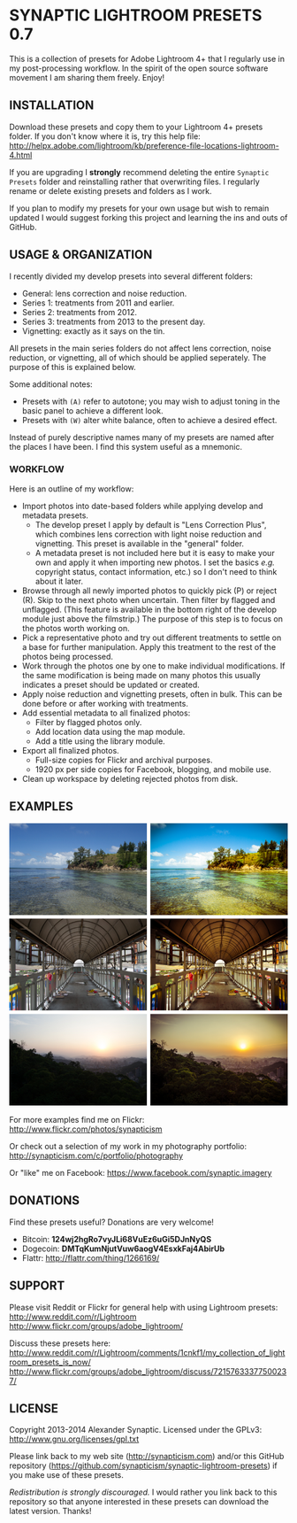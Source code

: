 # SYNAPTIC LIGHTROOM PRESETS 0.7

This is a collection of presets for Adobe Lightroom 4+ that I regularly use in my post-processing workflow. In the spirit of the open source software movement I am sharing them freely. Enjoy!

## INSTALLATION

Download these presets and copy them to your Lightroom 4+ presets folder. If you don't know where it is, try this help file:
http://helpx.adobe.com/lightroom/kb/preference-file-locations-lightroom-4.html

If you are upgrading I **strongly** recommend deleting the entire `Synaptic Presets` folder and reinstalling rather that overwriting files. I regularly rename or delete existing presets and folders as I work.

If you plan to modify my presets for your own usage but wish to remain updated I would suggest forking this project and learning the ins and outs of GitHub.

## USAGE & ORGANIZATION

I recently divided my develop presets into several different folders:

* General: lens correction and noise reduction.
* Series 1: treatments from 2011 and earlier.
* Series 2: treatments from 2012.
* Series 3: treatments from 2013 to the present day.
* Vignetting: exactly as it says on the tin.

All presets in the main series folders do not affect lens correction, noise reduction, or vignetting, all of which should be applied seperately. The purpose of this is explained below.

Some additional notes:

* Presets with `(A)` refer to autotone; you may wish to adjust toning in the basic panel to achieve a different look.
* Presets with `(W)` alter white balance, often to achieve a desired effect.

Instead of purely descriptive names many of my presets are named after the places I have been. I find this system useful as a mnemonic.

### WORKFLOW

Here is an outline of my workflow:

* Import photos into date-based folders while applying develop and metadata presets.
    * The develop preset I apply by default is "Lens Correction Plus", which combines lens correction with light noise reduction and vignetting. This preset is available in the "general" folder.
    * A metadata preset is not included here but it is easy to make your own and apply it when importing new photos. I set the basics *e.g.* copyright status, contact information, etc.) so I don't need to think about it later.
* Browse through all newly imported photos to quickly pick (P) or reject (R). Skip to the next photo when uncertain. Then filter by flagged and unflagged. (This feature is available in the bottom right of the develop module just above the filmstrip.) The purpose of this step is to focus on the photos worth working on.
* Pick a representative photo and try out different treatments to settle on a base for further manipulation. Apply this treatment to the rest of the photos being processed.
* Work through the photos one by one to make individual modifications. If the same modification is being made on many photos this usually indicates a preset should be updated or created.
* Apply noise reduction and vignetting presets, often in bulk. This can be done before or after working with treatments.
* Add essential metadata to all finalized photos:
    * Filter by flagged photos only.
    * Add location data using the map module.
    * Add a title using the library module.
* Export all finalized photos.
    * Full-size copies for Flickr and archival purposes.
    * 1920 px per side copies for Facebook, blogging, and mobile use.
* Clean up workspace by deleting rejected photos from disk.

## EXAMPLES

![Synaptic Lightroom Presets Example 1](/example1.png "Synaptic Lightroom Presets Example 1")

For more examples find me on Flickr:
http://www.flickr.com/photos/synapticism

Or check out a selection of my work in my photography portfolio:
http://synapticism.com/c/portfolio/photography

Or "like" me on Facebook:
https://www.facebook.com/synaptic.imagery

## DONATIONS

Find these presets useful? Donations are very welcome!

* Bitcoin: **124wj2hgRo7vyJLi68VuEz6uGi5DJnNyQS**
* Dogecoin: **DMTqKumNjutVuw6aogV4EsxkFaj4AbirUb**
* Flattr: http://flattr.com/thing/1266169/

## SUPPORT

Please visit Reddit or Flickr for general help with using Lightroom presets:
http://www.reddit.com/r/Lightroom
http://www.flickr.com/groups/adobe_lightroom/

Discuss these presets here:
http://www.reddit.com/r/Lightroom/comments/1cnkf1/my_collection_of_lightroom_presets_is_now/
http://www.flickr.com/groups/adobe_lightroom/discuss/72157633377500237/

## LICENSE

Copyright 2013-2014 Alexander Synaptic. Licensed under the GPLv3: http://www.gnu.org/licenses/gpl.txt

Please link back to my web site (http://synapticism.com) and/or this GitHub repository (https://github.com/synapticism/synaptic-lightroom-presets) if you make use of these presets.

*Redistribution is strongly discouraged.* I would rather you link back to this repository so that anyone interested in these presets can download the latest version. Thanks!